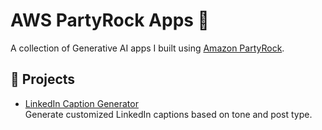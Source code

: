 # AWS PartyRock Apps 🎉

A collection of Generative AI apps I built using [Amazon PartyRock](https://partyrock.aws.amazon.com/).

## 📌 Projects

- [LinkedIn Caption Generator](./linkedin-caption-generator)  
  Generate customized LinkedIn captions based on tone and post type.




